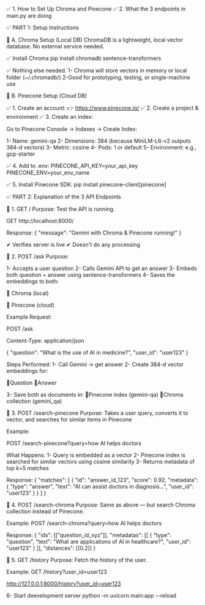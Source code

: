 ✅ 1. How to Set Up Chroma and Pinecone
✅ 2. What the 3 endpoints in main.py are doing

✅ PART 1: Setup Instructions


🔹 A. Chroma Setup (Local DB)
ChromaDB is a lightweight, local vector database. No external service needed.

✅ Install Chroma
pip install chromadb sentence-transformers



✅ Nothing else needed.
1- Chroma will store vectors in memory or local folder (~/.chromadb/)
2-Good for prototyping, testing, or single-machine use



🔹 B. Pinecone Setup (Cloud DB)

✅ 1. Create an account:
👉 https://www.pinecone.io/
✅ 2. Create a project & environment
✅ 3. Create an index:

Go to Pinecone Console → Indexes → Create Index:

1- Name: gemini-qa
2- Dimensions: 384 (because MiniLM-L6-v2 outputs 384-d vectors)
3- Metric: cosine
4- Pods: 1 or default
5- Environment: e.g., gcp-starter



✅ 4. Add to .env:
PINECONE_API_KEY=your_api_key
PINECONE_ENV=your_env_name



✅ 5. Install Pinecone SDK:
pip install pinecone-client[pinecone]




✅ PART 2: Explanation of the 3 API Endpoints


📌 1. GET /
Purpose: Test the API is running.

GET http://localhost:8000/

Response:
{
  "message": "Gemini with Chroma & Pinecone running!"
}

✔ Verifies server is live
✔ Doesn't do any processing



📌 2. POST /ask
Purpose:

1- Accepts a user question
2- Calls Gemini API to get an answer
3- Embeds both question + answer using sentence-transformers
4- Saves the embeddings to both:

  🔹 Chroma (local)

  🔹 Pinecone (cloud)

Example Request:

POST /ask

Content-Type: application/json

{
  "question": "What is the use of AI in medicine?",
  "user_id": "user123"
}

Steps Performed:
1- Call Gemini → get answer
2- Create 384-d vector embeddings for:

   🔹Question
   🔹Answer

3- Save both as documents in:
   🔹Pinecone index (gemini-qa)
   🔹Chroma collection (gemini_qa)



📌 3. POST /search-pinecone
Purpose:
Takes a user query, converts it to vector, and searches for similar items in Pinecone

Example:

POST /search-pinecone?query=how AI helps doctors

What Happens:
1- Query is embedded as a vector
2- Pinecone index is searched for similar vectors using cosine similarity
3- Returns metadata of top k=5 matches

Response:
{
  "matches": [
    {
      "id": "answer_id_123",
      "score": 0.92,
      "metadata": {
        "type": "answer",
        "text": "AI can assist doctors in diagnosis...",
        "user_id": "user123"
      }
    }
  ]
}



📌 4. POST /search-chroma
Purpose:
Same as above — but search Chroma collection instead of Pinecone.

Example:
POST /search-chroma?query=how AI helps doctors

Response:
{
  "ids": [["question_id_xyz"]],
  "metadatas": [[
    {
      "type": "question",
      "text": "What are applications of AI in healthcare?",
      "user_id": "user123"
    }
  ]],
  "distances": [[0.2]]
}


📌 5. GET /history
Purpose:
Fetch the history of the user.

Example:
GET /history?user_id=user123

http://127.0.0.1:8000/history?user_id=user123






6- Start deevelopment server
python -m uvicorn main:app --reload





